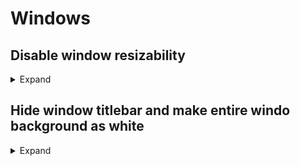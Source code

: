 # Windows

## Disable window resizability
<details>
  <summary>Expand</summary>
Add a frame with fixed width and height

```swift
struct ContentView: View {
    
    @State private var isPresented:Bool = false
    @State private var agreed:Bool = false
    
    var body: some View {
        VStack{
            Image(systemName: "globe.americas.fill")
                .foregroundColor(.blue)
                .font(.system(size: 80))
                .padding()
            
            Text("Hello World !!")
            
        }.frame(width: 400, height: 300)
        
    }
    
}
```
Set window resizability limited to content size

```swift
@main
struct UIKitchenSinkApp: App {
    var body: some Scene {
        WindowGroup {
            ContentView()
        }.windowResizability(.contentSize)
    }
}
```
</details>

## Hide window titlebar and make entire windo background as white
<details>
  <summary>Expand</summary>

Set window style `.hiddenTitleBar` in the `WindowGroup`

```swift
@main
struct TodoApp: App {
    var body: some Scene {
        WindowGroup {
            ContentView()
        }.windowStyle(.hiddenTitleBar)
    }
}
```  
In the `ContentView` set the background

```
struct ContentView: View {
    var body: some View {
        VStack {
            // ...
        }
        .background {
            Rectangle()
                .fill(.white)
                .ignoresSafeArea()
        }
    }
}  
```
</details>
